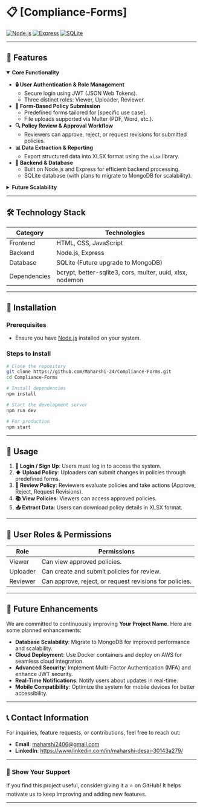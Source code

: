 # 📋 [Compliance-Forms]

[![Node.js](https://img.shields.io/badge/Node.js-v18-green)](https://nodejs.org/)
[![Express](https://img.shields.io/badge/Express-v4.x-blue)](https://expressjs.com/)
[![SQLite](https://img.shields.io/badge/SQLite-v5.x-orange)](https://www.sqlite.org/index.html)

---

## 🌟 Features

<details open>
<summary><strong>Core Functionality</strong></summary>

- **🔒 User Authentication & Role Management**
  - Secure login using JWT (JSON Web Tokens).
  - Three distinct roles: Viewer, Uploader, Reviewer.
- **📝 Form-Based Policy Submission**
  - Predefined forms tailored for [specific use case].
  - File uploads supported via Multer (PDF, Word, etc.).
- **🔍 Policy Review & Approval Workflow**
  - Reviewers can approve, reject, or request revisions for submitted policies.
- **📊 Data Extraction & Reporting**
  - Export structured data into XLSX format using the `xlsx` library.
- **💾 Backend & Database**
  - Built on Node.js and Express for efficient backend processing.
  - SQLite database (with plans to migrate to MongoDB for scalability).

</details>

<details>
<summary><strong>Future Scalability</strong></summary>

- Migration to MongoDB for enhanced performance and scalability.
- Deployment using Docker containers for consistent environments.
- Cloud hosting on AWS for global accessibility.

</details>

---

## 🛠 Technology Stack

| **Category**   | **Technologies**                                                                 |
|----------------|----------------------------------------------------------------------------------|
| Frontend       | HTML, CSS, JavaScript                                                            |
| Backend        | Node.js, Express                                                                 |
| Database       | SQLite (Future upgrade to MongoDB)                                               |
| Dependencies   | bcrypt, better-sqlite3, cors, multer, uuid, xlsx, nodemon                        |

---

## 🚀 Installation

### Prerequisites
- Ensure you have [Node.js](https://nodejs.org/) installed on your system.

### Steps to Install
```bash
# Clone the repository
git clone https://github.com/Maharshi-24/Compliance-Forms.git
cd Compliance-Forms

# Install dependencies
npm install

# Start the development server
npm run dev

# For production
npm start
```

---

## 📖 Usage

1. **🔑 Login / Sign Up**: Users must log in to access the system.
2. **⬆️ Upload Policy**: Uploaders can submit changes in policies through predefined forms.
3. **👀 Review Policy**: Reviewers evaluate policies and take actions (Approve, Reject, Request Revisions).
4. **📚 View Policies**: Viewers can access approved policies.
5. **📥 Extract Data**: Users can download policy details in XLSX format.

---

## 👥 User Roles & Permissions

| **Role**     | **Permissions**                                                                 |
|--------------|---------------------------------------------------------------------------------|
| Viewer       | Can view approved policies.                                                     |
| Uploader     | Can create and submit policies for review.                                      |
| Reviewer     | Can approve, reject, or request revisions for policies.                         |

---

## 🔮 Future Enhancements

We are committed to continuously improving **Your Project Name**. Here are some planned enhancements:

- **Database Scalability**: Migrate to MongoDB for improved performance and scalability.
- **Cloud Deployment**: Use Docker containers and deploy on AWS for seamless cloud integration.
- **Advanced Security**: Implement Multi-Factor Authentication (MFA) and enhance JWT security.
- **Real-Time Notifications**: Notify users about updates in real-time.
- **Mobile Compatibility**: Optimize the system for mobile devices for better accessibility.

---

## 📞 Contact Information

For inquiries, feature requests, or contributions, feel free to reach out:

- **Email**: maharshi2406@gmail.com
- **LinkedIn**: https://www.linkedin.com/in/maharshi-desai-30143a279/

---

### 🌟 Show Your Support

If you find this project useful, consider giving it a ⭐ on GitHub! It helps motivate us to keep improving and adding new features.

---
